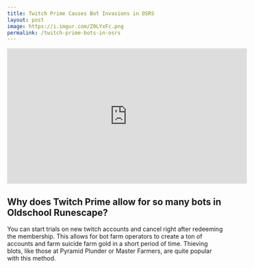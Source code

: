 ```yaml
---
title: Twitch Prime Causes Bot Invasions in OSRS
layout: post
image: https://i.imgur.com/Z0LYxFc.png
permalink: /twitch-prime-bots-in-osrs
---
```


<iframe width="560" height="315" src="https://www.youtube-nocookie.com/embed/bLY5pvdtfqA" frameborder="0" allow="accelerometer; autoplay; clipboard-write; encrypted-media; gyroscope; picture-in-picture" allowfullscreen></iframe>

## Why does Twitch Prime allow for so many bots in Oldschool Runescape?

You can start trials on new twitch accounts and cancel right after redeeming the membership. This allows for bot farm operators to create a ton of accounts and farm suicide farm gold in a short period of time. Thieving blots, like those at Pyramid Plunder or Master Farmers, are quite popular with this method.
